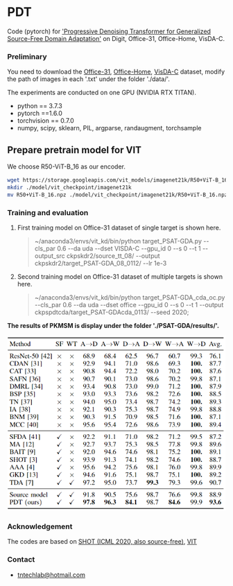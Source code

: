 # PDT

Code (pytorch) for ['Progressive Denoising Transformer for Generalized Source-Free Domain Adaptation']() on Digit, Office-31, Office-Home, VisDA-C.

### Preliminary

You need to download the [Office-31](https://drive.google.com/file/d/0B4IapRTv9pJ1WGZVd1VDMmhwdlE/view), [Office-Home](https://drive.google.com/file/d/0B81rNlvomiwed0V1YUxQdC1uOTg/view), [VisDA-C](https://github.com/VisionLearningGroup/taskcv-2017-public/tree/master/classification) dataset,  modify the path of images in each '.txt' under the folder './data/'.

The experiments are conducted on one GPU (NVIDIA RTX TITAN).

- python == 3.7.3
- pytorch ==1.6.0
- torchvision == 0.7.0
- numpy, scipy, sklearn, PIL, argparse, randaugment, torchsample

## Prepare pretrain model for VIT 
We choose R50-ViT-B_16 as our encoder.
```bash root transformerdepth
wget https://storage.googleapis.com/vit_models/imagenet21k/R50+ViT-B_16.npz 
mkdir ./model/vit_checkpoint/imagenet21k 
mv R50+ViT-B_16.npz ./model/vit_checkpoint/imagenet21k/R50+ViT-B_16.npz
```

### Training and evaluation

1. First training model on Office-31 dataset of single target is shown here.

   > ~/anaconda3/envs/vit_kd/bin/python target_PSAT-GDA.py --cls_par 0.6 --da uda --dset VISDA-C --gpu_id 0 --s 0 --t 1 --output_src ckpskdr2/source_tt_08/ --output ckpskdr2/target_PSAT-GDA_08_0112/ --lr 1e-3

2. Second training model on Office-31 dataset of multiple targets is shown here.

   > ~/anaconda3/envs/vit_kd/bin/python target_PSAT-GDA_cda_oc.py --cls_par 0.6 --da uda --dset office --gpu_id 0 --s 0 --t 1 --output ckpspdtcda/target_PSAT-GDAcda_0113/ --seed 2020;


**The results of PKMSM is display under the folder './PSAT-GDA/results/'.**

![](./results/office31.png)

### Acknowledgement

The codes are based on [SHOT (ICML 2020, also source-free)](https://github.com/tim-learn/SHOT), [VIT](https://github.com/jeonsworld/ViT-pytorch)

### Contact

- tntechlab@hotmail.com




